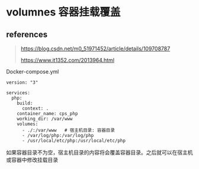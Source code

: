 # volumnes 容器挂载覆盖

## references

> https://blog.csdn.net/m0_51971452/article/details/109708787
>
> https://www.it1352.com/2013964.html

Docker-compose.yml

```
version: "3"

services:
  php:
    build:
      context: .
    container_name: cps_php
    working_dir: /var/www
    volumes:
      - ./:/var/www   # 宿主机目录: 容器目录
      - /var/log/php:/var/log/php
      - /usr/local/etc/php:/usr/local/etc/php
```

如果容器目录不为空，宿主机目录的内容将会覆盖容器目录。之后就可以在宿主机或容器中修改挂载目录

